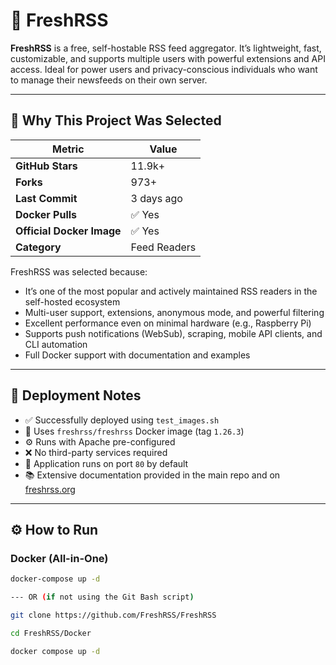 # 🧩 FreshRSS

**FreshRSS** is a free, self-hostable RSS feed aggregator. It’s lightweight, fast, customizable, and supports multiple users with powerful extensions and API access. Ideal for power users and privacy-conscious individuals who want to manage their newsfeeds on their own server.

---

## 🚀 Why This Project Was Selected

| Metric                   | Value           |
|--------------------------|-----------------|
| **GitHub Stars**         | 11.9k+          |
| **Forks**                | 973+            |
| **Last Commit**          | 3 days ago      |
| **Docker Pulls**         | ✅ Yes          |
| **Official Docker Image**| ✅ Yes          |
| **Category**             | Feed Readers    |

FreshRSS was selected because:
- It’s one of the most popular and actively maintained RSS readers in the self-hosted ecosystem
- Multi-user support, extensions, anonymous mode, and powerful filtering
- Excellent performance even on minimal hardware (e.g., Raspberry Pi)
- Supports push notifications (WebSub), scraping, mobile API clients, and CLI automation
- Full Docker support with documentation and examples

---

## 🧪 Deployment Notes

- ✅ Successfully deployed using `test_images.sh`
- 📌 Uses `freshrss/freshrss` Docker image (tag `1.26.3`)
- ⚙️ Runs with Apache pre-configured
- ❌ No third-party services required
- 🧾 Application runs on port `80` by default
- 📚 Extensive documentation provided in the main repo and on [freshrss.org](https://freshrss.org)

---

## ⚙️ How to Run

### Docker (All-in-One)

```bash
docker-compose up -d

--- OR (if not using the Git Bash script)

git clone https://github.com/FreshRSS/FreshRSS

cd FreshRSS/Docker

docker compose up -d

